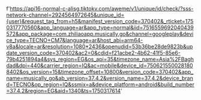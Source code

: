 f'https://api16-normal-c-alisg.tiktokv.com/aweme/v1/unique/id/check/?sss-network-channel=2924564972645&unique_id={user}&request_tag_from=h5&manifest_version_code=370402&_rticket=1750317770560&app_language=ar&app_type=normal&iid=7516559692040439572&app_package=com.zhiliaoapp.musically.go&channel=googleplay&device_type=TECNO+CM7&language=ar&host_abi=arm64-v8a&locale=ar&resolution=1080*2436&openudid=53b36be28de9823b&update_version_code=370402&ac2=0&cdid=f21acbe2-4b62-41f5-85e6-79b4251894a4&sys_region=EG&os_api=35&timezone_name=Asia%2FBaghdad&dpi=440&carrier_region=IQ&ac=mobile&device_id=7506215500281808402&os_version=15&timezone_offset=10800&version_code=370402&app_name=musically_go&ab_version=37.4.2&version_name=37.4.2&device_brand=TECNO&op_region=IQ&ssmix=a&device_platform=android&build_number=37.4.2&region=EG&aid=1340&ts=1750317614'
